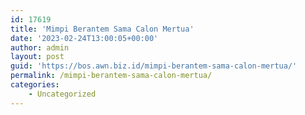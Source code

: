 ```yaml
---
id: 17619
title: 'Mimpi Berantem Sama Calon Mertua'
date: '2023-02-24T13:00:05+00:00'
author: admin
layout: post
guid: 'https://bos.awn.biz.id/mimpi-berantem-sama-calon-mertua/'
permalink: /mimpi-berantem-sama-calon-mertua/
categories:
    - Uncategorized
---
```



